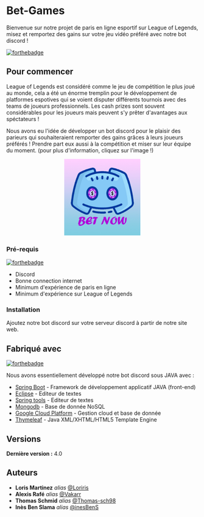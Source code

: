# Bet-Games

Bienvenue sur notre projet de paris en ligne esportif sur League of Legends, misez et remportez des gains sur votre jeu vidéo préféré avec notre bot discord !

[![forthebadge](https://forthebadge.com/images/badges/uses-html.svg)](https://forthebadge.com)

## Pour commencer

League of Legends est considéré comme le jeu de compétition le plus joué au monde, cela a été un énorme tremplin pour le développement de platformes espotives qui se voient disputer différents tournois avec des teams de joueurs professionnels. Les cash prizes sont souvent considérables pour les joueurs mais peuvent s'y prêter d'avantages aux spéctateurs !

Nous avons eu l'idée de développer un bot discord pour le plaisir des parieurs qui souhaiteraient remporter des gains grâces à leurs joueurs préférés ! Prendre part eux aussi à la compétition et miser sur leur équipe du moment. (pour plus d'information, cliquez sur l'image !)

<div align="center">
    <a href=""><img src="src/main/resources/static/images/logo_bot_discord.jpg" width="200px"</img> </a>
</div>

### Pré-requis

 [![forthebadge](https://forthebadge.com/images/badges/ages-18.svg)](https://forthebadge.com)
 
- Discord
- Bonne connection internet
- Minimum d'expérience de paris en ligne
- Minimum d'expérience sur League of Legends

### Installation

Ajoutez notre bot discord sur votre serveur discord à partir de notre site web.  

## Fabriqué avec

[![forthebadge](https://forthebadge.com/images/badges/made-with-java.svg)](https://forthebadge.com)

Nous avons essentiellement développé notre bot discord sous JAVA avec :

* [Spring Boot](https://spring.io/projects/spring-boot) -  Framework de développement applicatif JAVA (front-end)
* [Eclipse](https://www.eclipse.org/) - Editeur de textes
* [Spring tools](https://spring.io/tools) - Editeur de textes
* [Mongodb](https://www.mongodb.com/) - Base de donnée NoSQL 
* [Google Cloud Platform](https://cloud.google.com/) - Gestion cloud et base de donnée
* [Thymeleaf](https://www.thymeleaf.org/) - Java XML/XHTML/HTML5 Template Engine

## Versions

**Dernière version :** 4.0

## Auteurs

* **Loris Martinez** _alias_ [@Loriris](https://github.com/Loriris)
* **Alexis Rafé** _alias_ [@Vakarr](https://github.com/Vakarr)
* **Thomas Schmid** _alias_ [@Thomas-sch98](https://github.com/Thomas-sch98)
* **Inès Ben Slama** _alias_ [@inesBenS](https://github.com/inesBenS)

